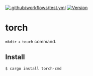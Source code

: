 [![.github/workflows/test.yml](https://github.com/toshimaru/torch/actions/workflows/test.yml/badge.svg)](https://github.com/toshimaru/torch/actions/workflows/test.yml)
[![Version](https://img.shields.io/crates/v/torch-cmd.svg)](https://crates.io/crates/torch-cmd)

# torch

`mkdir` + `touch` command.

## Install

```console
$ cargo install torch-cmd
```
